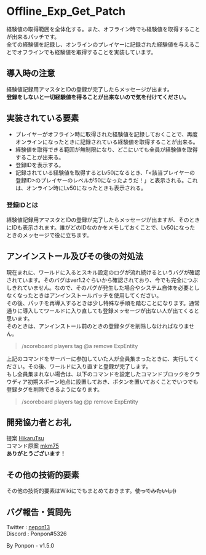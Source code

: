 # Offline_Exp_Get_Patch
経験値の取得範囲を全体化する。また、オフライン時でも経験値を取得することが出来るパッチです。  
全ての経験値を記録し、オンラインのプレイヤーに記録された経験値を与えることでオフラインでも経験値を取得することを実装しています。

## 導入時の注意
経験値記録用アマスタとIDの登録が完了したらメッセージが出ます。  
__登録をしないと一切経験値を得ることが出来ないので気を付けてください。__

## 実装されている要素
- プレイヤーがオフライン時に取得された経験値を記録しておくことで、再度オンラインになったときに記録されている経験値を取得することが出来る。  
- 経験値を取得できる範囲が無制限になり、どこにいても全員が経験値を取得することが出来る。
- 登録IDを表示する。
- 記録されている経験値を取得するとLv50になるとき、「<該当プレイヤーの登録ID>のプレイヤーのレベルが50になったようだ！」と表示される。これは、オンライン時にLv50になったときも表示される。

### 登録IDとは
経験値記録用アマスタとIDの登録が完了したらメッセージが出ますが、そのときにIDも表示されます。誰がどのIDなのかをメモしておくことで、Lv50になったときのメッセージで役に立ちます。

## アンインストール及びその後の対処法
現在まれに、ワールドに入るとスキル設定のログが流れ続けるというバグが確認されています。そのバグはver1.2ぐらいから確認されており、今でも完全につぶしきれていません。なので、そのバグが発生した場合やシステム自体を必要としなくなったときはアンインストールパッチを使用してください。  
その後、パッチを再導入するときは少し特殊な手順を踏むことになります。通常通りに導入してワールドに入り直しても登録メッセージが出ない人が出てくると思います。  
そのときは、アンインストール前のときの登録タグを削除しなければなりません。  
> /scoreboard players tag @a remove ExpEntity

上記のコマンドをサーバーに参加していた人が全員集まったときに、実行してください。その後、ワールドに入り直すと登録が完了します。  
もし全員集まれない場合は、以下のコマンドを設定したコマンドブロックをクラウディア初期スポーン地点に設置しておき、ボタンを置いておくことでいつでも登録タグを削除できるようになります。
> /scoreboard players tag @p remove ExpEntity

## 開発協力者とお礼
提案 [HikaruTsu](https://twitter.com/TsuHikaru)  
コマンド原案 [mkm75](https://twitter.com/crafter1415)  
**ありがとうございます！**

## その他の技術的要素
その他の技術的要素はWikiにでもまとめておきます。~~使ってみたいし()~~

## バグ報告・質問先
Twitter : [nepon13](https://twitter.com/nepon13)  
Discord : Ponpon#5326

By Ponpon - v1.5.0
